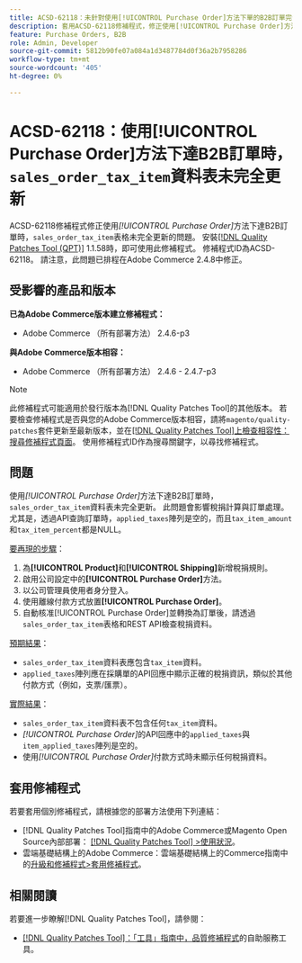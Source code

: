 ```yaml
---
title: ACSD-62118：未針對使用[!UICONTROL Purchase Order]方法下單的B2B訂單完全更新「sales_order_tax_item」表格
description: 套用ACSD-62118修補程式，修正使用[!UICONTROL Purchase Order]方法下達B2B訂單時，「sales_order_tax_item」表格未完全更新的Adobe Commerce問題。
feature: Purchase Orders, B2B
role: Admin, Developer
source-git-commit: 5812b90fe07a084a1d3487784d0f36a2b7958286
workflow-type: tm+mt
source-wordcount: '405'
ht-degree: 0%

---
```



# ACSD-62118：使用[!UICONTROL Purchase Order]方法下達B2B訂單時，`sales_order_tax_item`資料表未完全更新

ACSD-62118修補程式修正使用&#x200B;*[!UICONTROL Purchase Order]*&#x200B;方法下達B2B訂單時，`sales_order_tax_item`表格未完全更新的問題。 安裝[[!DNL Quality Patches Tool (QPT)]](/help/tools/quality-patches-tool/quality-patches-tool-to-self-serve-quality-patches.md) 1.1.58時，即可使用此修補程式。 修補程式ID為ACSD-62118。 請注意，此問題已排程在Adobe Commerce 2.4.8中修正。

## 受影響的產品和版本

**已為Adobe Commerce版本建立修補程式：**

* Adobe Commerce （所有部署方法） 2.4.6-p3

**與Adobe Commerce版本相容：**

* Adobe Commerce （所有部署方法） 2.4.6 - 2.4.7-p3

>[!NOTE]
>
>此修補程式可能適用於發行版本為[!DNL Quality Patches Tool]的其他版本。 若要檢查修補程式是否與您的Adobe Commerce版本相容，請將`magento/quality-patches`套件更新至最新版本，並在[[!DNL Quality Patches Tool]上檢查相容性：搜尋修補程式頁面](https://experienceleague.adobe.com/tools/commerce-quality-patches/index.html)。 使用修補程式ID作為搜尋關鍵字，以尋找修補程式。

## 問題

使用&#x200B;*[!UICONTROL Purchase Order]*&#x200B;方法下達B2B訂單時，`sales_order_tax_item`資料表未完全更新。 此問題會影響稅捐計算與訂單處理。 尤其是，透過API查詢訂單時，`applied_taxes`陣列是空的，而且`tax_item_amount`和`tax_item_percent`都是NULL。

<u>要再現的步驟</u>：

1. 為&#x200B;**[!UICONTROL Product]**&#x200B;和&#x200B;**[!UICONTROL Shipping]**&#x200B;新增稅捐規則。
1. 啟用公司設定中的&#x200B;**[!UICONTROL Purchase Order]**&#x200B;方法。
1. 以公司管理員使用者身分登入。
1. 使用離線付款方式放置&#x200B;**[!UICONTROL Purchase Order]**。
1. 自動核准[!UICONTROL Purchase Order]並轉換為訂單後，請透過`sales_order_tax_item`表格和REST API檢查稅捐資料。

<u>預期結果</u>：

* `sales_order_tax_item`資料表應包含`tax_item`資料。
* `applied_taxes`陣列應在採購單的API回應中顯示正確的稅捐資訊，類似於其他付款方式（例如，支票/匯票）。

<u>實際結果</u>：

* `sales_order_tax_item`資料表不包含任何`tax_item`資料。
* *[!UICONTROL Purchase Order]*&#x200B;的API回應中的`applied_taxes`與`item_applied_taxes`陣列是空的。
* 使用&#x200B;*[!UICONTROL Purchase Order]*&#x200B;付款方式時未顯示任何稅捐資料。

## 套用修補程式

若要套用個別修補程式，請根據您的部署方法使用下列連結：

* [!DNL Quality Patches Tool]指南中的Adobe Commerce或Magento Open Source內部部署： [[!DNL Quality Patches Tool] >使用狀況](/help/tools/quality-patches-tool/usage.md)。
* 雲端基礎結構上的Adobe Commerce：雲端基礎結構上的Commerce指南中的[升級和修補程式>套用修補程式](https://experienceleague.adobe.com/docs/commerce-cloud-service/user-guide/develop/upgrade/apply-patches.html)。

## 相關閱讀

若要進一步瞭解[!DNL Quality Patches Tool]，請參閱：

* [[!DNL Quality Patches Tool]：「工具」指南中，品質修補程式](/help/tools/quality-patches-tool/quality-patches-tool-to-self-serve-quality-patches.md)的自助服務工具。
